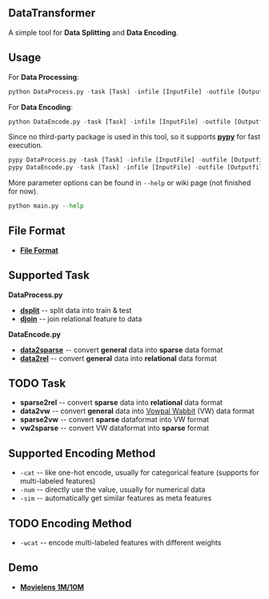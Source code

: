 ## DataTransformer
A simple tool for **Data Splitting** and **Data Encoding**.

## Usage
For **Data Processing**:
```python
python DataProcess.py -task [Task] -infile [InputFile] -outfile [Outputfile] [Options]
```
For **Data Encoding**:
```python
python DataEncode.py -task [Task] -infile [InputFile] -outfile [Outputfile] [Options]
```
Since no third-party package is used in this tool, so it supports [**pypy**](http://pypy.org/) for fast execution.
```python
pypy DataProcess.py -task [Task] -infile [InputFile] -outfile [Outputfile] [Options]
pypy DataEncode.py -task [Task] -infile [InputFile] -outfile [Outputfile] [Options]
```
More parameter options can be found in `--help` or wiki page (not finished for now).
```python
python main.py --help
```

## File Format
* [**File Format**](https://github.com/chihming/DataTransformer/wiki/File-Format)

## Supported Task
**DataProcess.py**
* [**dsplit**](https://github.com/chihming/DataTransformer/wiki/dsplit) -- split data into train & test
* [**djoin**](https://github.com/chihming/DataTransformer/wiki/djoin) -- join relational feature to data

**DataEncode.py**
* [**data2sparse**](https://github.com/chihming/DataTransformer/wiki/data2sparse) -- convert **general** data into **sparse** data format
* [**data2rel**](https://github.com/chihming/DataTransformer/wiki/data2rel) -- convert **general** data into **relational** data format

## TODO Task
* **sparse2rel** -- convert **sparse** data into **relational** data format
* **data2vw** -- convert **general** data into [Vowpal Wabbit](https://github.com/JohnLangford/vowpal_wabbit) (VW) data format
* **sparse2vw** -- convert **sparse**  dataformat into VW format
* **vw2sparse** -- convert VW dataformat into **sparse**  format

## Supported Encoding Method
* `-cat` -- like one-hot encode, usually for categorical feature (supports for multi-labeled features)  
* `-num` -- directly use the value, usually for numerical data
* `-sim` -- automatically get similar features as meta features


## TODO Encoding Method
* `-wcat` -- encode multi-labeled features with different weights

## Demo
* [**Movielens 1M/10M**](https://github.com/chihming/DataTransformer/wiki/Movielens-Dataset)


